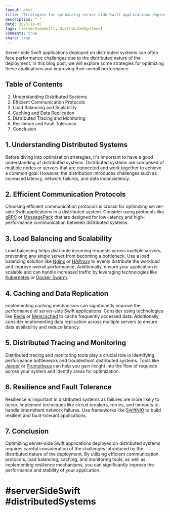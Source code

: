```yaml
---
layout: post
title: "Strategies for optimizing server-side Swift applications deployed on distributed systems"
description: " "
date: 2023-10-05
tags: [serverSideSwift, distributedSystems]
comments: true
share: true
---
```


Server-side Swift applications deployed on distributed systems can often face performance challenges due to the distributed nature of the deployment. In this blog post, we will explore some strategies for optimizing these applications and improving their overall performance.

## Table of Contents

1. Understanding Distributed Systems
2. Efficient Communication Protocols
3. Load Balancing and Scalability
4. Caching and Data Replication
5. Distributed Tracing and Monitoring
6. Resilience and Fault Tolerance
7. Conclusion


## 1. Understanding Distributed Systems

Before diving into optimization strategies, it's important to have a good understanding of distributed systems. Distributed systems are composed of multiple nodes or servers that are connected and work together to achieve a common goal. However, the distribution introduces challenges such as increased latency, network failures, and data inconsistency.

## 2. Efficient Communication Protocols

Choosing efficient communication protocols is crucial for optimizing server-side Swift applications in a distributed system. Consider using protocols like [gRPC](https://grpc.io/) or [MessagePack](https://msgpack.org/) that are designed for low-latency and high-performance communication between distributed systems.

## 3. Load Balancing and Scalability

Load balancing helps distribute incoming requests across multiple servers, preventing any single server from becoming a bottleneck. Use a load balancing solution like [Nginx](https://www.nginx.com/) or [HAProxy](http://www.haproxy.org/) to evenly distribute the workload and improve overall performance. Additionally, ensure your application is scalable and can handle increased traffic by leveraging technologies like [Kubernetes](https://kubernetes.io/) or [Docker Swarm](https://docs.docker.com/engine/swarm/).

## 4. Caching and Data Replication

Implementing caching mechanisms can significantly improve the performance of server-side Swift applications. Consider using technologies like [Redis](https://redis.io/) or [Memcached](https://memcached.org/) to cache frequently accessed data. Additionally, consider implementing data replication across multiple servers to ensure data availability and reduce latency.

## 5. Distributed Tracing and Monitoring

Distributed tracing and monitoring tools play a crucial role in identifying performance bottlenecks and troubleshoot distributed systems. Tools like [Jaeger](https://www.jaegertracing.io/) or [Prometheus](https://prometheus.io/) can help you gain insight into the flow of requests across your system and identify areas for optimization.

## 6. Resilience and Fault Tolerance

Resilience is important in distributed systems as failures are more likely to occur. Implement techniques like circuit breakers, retries, and timeouts to handle intermittent network failures. Use frameworks like [SwiftNIO](https://github.com/apple/swift-nio) to build resilient and fault-tolerant applications.

## 7. Conclusion

Optimizing server-side Swift applications deployed on distributed systems requires careful consideration of the challenges introduced by the distributed nature of the deployment. By utilizing efficient communication protocols, load balancing, caching, and monitoring tools, as well as implementing resilience mechanisms, you can significantly improve the performance and stability of your application.

# #serverSideSwift #distributedSystems